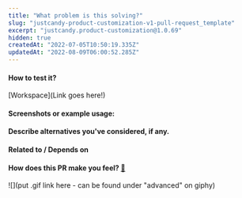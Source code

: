 ```yaml
---
title: "What problem is this solving?"
slug: "justcandy-product-customization-v1-pull-request_template"
excerpt: "justcandy.product-customization@1.0.69"
hidden: true
createdAt: "2022-07-05T10:50:19.335Z"
updatedAt: "2022-08-09T06:00:52.285Z"
---
```

<!--- What is the motivation and context for this change? -->

#### How to test it?

<!--- Don't forget to add a link to a Workspace where this branch is linked -->

[Workspace](Link goes here!)

#### Screenshots or example usage:

<!--- Add some images or gifs to showcase changes in behaviour or layout. Example: before and after images -->

#### Describe alternatives you've considered, if any.

<!--- Optional -->

#### Related to / Depends on

<!--- Optional -->

#### How does this PR make you feel? [:link:](http://giphy.com/)

<!-- Go to http://giphy.com/ and pick a gif that represents how this PR makes you feel -->

![](put .gif link here - can be found under "advanced" on giphy)